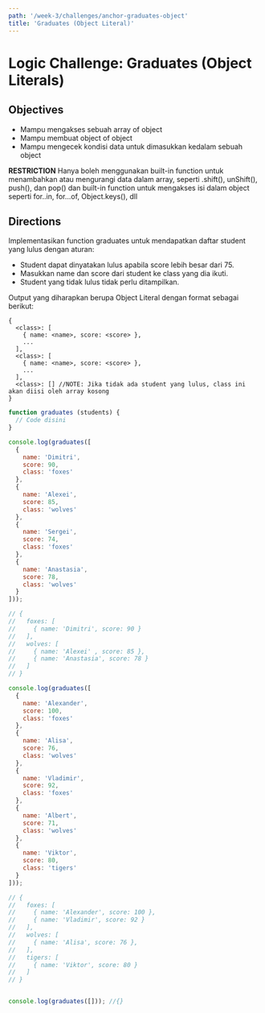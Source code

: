 ```yaml
---
path: '/week-3/challenges/anchor-graduates-object'
title: 'Graduates (Object Literal)'
---
```


# Logic Challenge: Graduates (Object Literals)

## Objectives
- Mampu mengakses sebuah array of object
- Mampu membuat object of object
- Mampu mengecek kondisi data untuk dimasukkan kedalam sebuah object

**RESTRICTION**
Hanya boleh menggunakan built-in function untuk menambahkan atau mengurangi data dalam array, seperti .shift(), unShift(), push(), dan pop() dan built-in function untuk mengakses isi dalam object seperti for..in, for...of, Object.keys(), dll

## Directions

Implementasikan function graduates untuk mendapatkan daftar student yang lulus dengan aturan:

- Student dapat dinyatakan lulus apabila score lebih besar dari 75.
- Masukkan name dan score dari student ke class yang dia ikuti.
- Student yang tidak lulus tidak perlu ditampilkan.

Output yang diharapkan berupa Object Literal dengan format sebagai berikut:
```
{
  <class>: [
    { name: <name>, score: <score> },
    ...
  ],
  <class>: [
    { name: <name>, score: <score> },
    ...
  ],
  <class>: [] //NOTE: Jika tidak ada student yang lulus, class ini akan diisi oleh array kosong
}
```

```JavaScript
function graduates (students) {
  // Code disini
}

console.log(graduates([
  {
    name: 'Dimitri',
    score: 90,
    class: 'foxes'
  },
  {
    name: 'Alexei',
    score: 85,
    class: 'wolves'
  },
  {
    name: 'Sergei',
    score: 74,
    class: 'foxes'
  },
  {
    name: 'Anastasia',
    score: 78,
    class: 'wolves'
  }
]));

// {
//   foxes: [
//     { name: 'Dimitri', score: 90 }
//   ],
//   wolves: [
//     { name: 'Alexei' , score: 85 },
//     { name: 'Anastasia', score: 78 }
//   ]
// }

console.log(graduates([
  {
    name: 'Alexander',
    score: 100,
    class: 'foxes'
  },
  {
    name: 'Alisa',
    score: 76,
    class: 'wolves'
  },
  {
    name: 'Vladimir',
    score: 92,
    class: 'foxes'
  },
  {
    name: 'Albert',
    score: 71,
    class: 'wolves'
  },
  {
    name: 'Viktor',
    score: 80,
    class: 'tigers'
  }
]));

// {
//   foxes: [
//     { name: 'Alexander', score: 100 },
//     { name: 'Vladimir', score: 92 }
//   ],
//   wolves: [
//     { name: 'Alisa', score: 76 },
//   ],
//   tigers: [
//     { name: 'Viktor', score: 80 }
//   ]
// }


console.log(graduates([])); //{}

```
